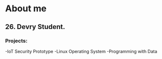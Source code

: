 # About me
## 26. Devry Student. 

### Projects:
-IoT Security Prototype
-Linux Operating System
-Programming with Data
